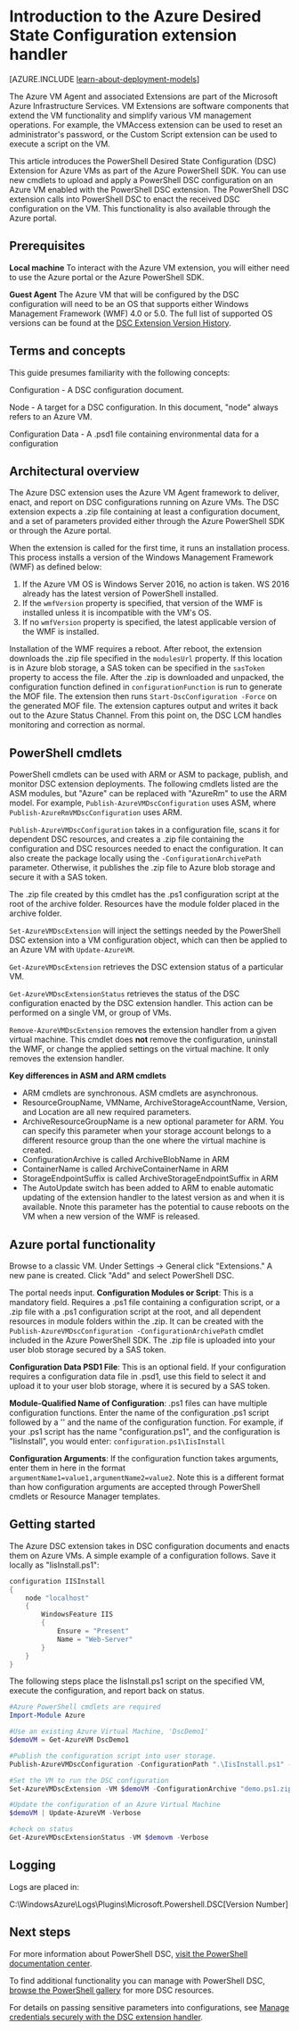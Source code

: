 <properties
   pageTitle="Desired State Configuration for Azure Overview | Microsoft Azure"
   description="Overview for using the Microsoft Azure extension handler for PowerShell Desired State Configuration. Including prerequisites, architecture, cmdlets.."
   services="virtual-machines-windows"
   documentationCenter=""
   authors="zjalexander"
   manager="timlt"
   editor=""
   tags="azure-service-management,azure-resource-manager"
   keywords=""/>

<tags
   ms.service="virtual-machines-windows"
   ms.devlang="na"
   ms.topic="article"
   ms.tgt_pltfrm="vm-windows"
   ms.workload="na"
   ms.date="08/24/2016"
   ms.author="zachal"/>

# Introduction to the Azure Desired State Configuration extension handler #

[AZURE.INCLUDE [learn-about-deployment-models](../../includes/learn-about-deployment-models-both-include.md)]

The Azure VM Agent and associated Extensions are part of the Microsoft Azure Infrastructure Services. VM Extensions are software components that extend the VM functionality and simplify various VM management operations. For example, the VMAccess extension can be used to reset an administrator's password, or the Custom Script extension can be used to execute a script on the VM.

This article introduces the PowerShell Desired State Configuration (DSC) Extension for Azure VMs as part of the Azure PowerShell SDK. You can use new cmdlets to upload and apply a PowerShell DSC configuration on an Azure VM enabled with the PowerShell DSC extension. The PowerShell DSC extension calls into PowerShell DSC to enact the received DSC configuration on the VM. This functionality is also available through the Azure portal.

## Prerequisites ##
**Local machine**
To interact with the Azure VM extension, you will either need to use the Azure portal or the Azure PowerShell SDK. 

**Guest Agent**
The Azure VM that will be configured by the DSC configuration will need to be an OS that supports either Windows Management Framework (WMF) 4.0 or 5.0. The full list of supported OS versions can be found at the [DSC Extension Version History](https://blogs.msdn.microsoft.com/powershell/2014/11/20/release-history-for-the-azure-dsc-extension/).

## Terms and concepts ##
This guide presumes familiarity with the following concepts:

Configuration - A DSC configuration document. 

Node - A target for a DSC configuration. In this document, "node" always refers to an Azure VM.

Configuration Data - A .psd1 file containing environmental data for a configuration

## Architectural overview ##

The Azure DSC extension uses the Azure VM Agent framework to deliver, enact, and report on DSC configurations running on Azure VMs. The DSC extension expects a .zip file containing at least a configuration document, and a set of parameters provided either through the Azure PowerShell SDK or through the Azure portal.

When the extension is called for the first time, it runs an installation process. This process installs a version of the Windows Management Framework (WMF) as defined below:

1. If the Azure VM OS is Windows Server 2016, no action is taken. WS 2016 already has the latest version of PowerShell installed.
2. If the `wmfVersion` property is specified, that version of the WMF is installed unless it is incompatible with the VM's OS.
3. If no `wmfVersion` property is specified, the latest applicable version of the WMF is installed.

Installation of the WMF requires a reboot. After reboot, the extension downloads the .zip file specified in the `modulesUrl` property. If this location is in Azure blob storage, a SAS token can be specified in the `sasToken` property to access the file. After the .zip is downloaded and unpacked, the configuration function defined in `configurationFunction` is run to generate the MOF file. The extension then runs `Start-DscConfiguration -Force` on the generated MOF file. The extension captures output and writes it back out to the Azure Status Channel. From this point on, the DSC LCM handles monitoring and correction as normal. 

## PowerShell cmdlets ##

PowerShell cmdlets can be used with ARM or ASM to package, publish, and monitor DSC extension deployments. The following cmdlets listed are the ASM modules, but "Azure" can be replaced with "AzureRm" to use the ARM model. For example,  `Publish-AzureVMDscConfiguration` uses ASM, where `Publish-AzureRmVMDscConfiguration` uses ARM. 

`Publish-AzureVMDscConfiguration` takes in a configuration file, scans it for dependent DSC resources, and creates a .zip file containing the configuration and DSC resources needed to enact the configuration. It can also create the package locally using the `-ConfigurationArchivePath` parameter. Otherwise, it publishes the .zip file to Azure blob storage and secure it with a SAS token.

The .zip file created by this cmdlet has the .ps1 configuration script at the root of the archive folder. Resources have the module folder placed in the archive folder. 

`Set-AzureVMDscExtension` will inject the settings needed by the PowerShell DSC extension into a VM configuration object, which can then be applied to an Azure VM with `Update-AzureVM`.

`Get-AzureVMDscExtension` retrieves the DSC extension status of a particular VM. 

`Get-AzureVMDscExtensionStatus` retrieves the status of the DSC configuration enacted by the DSC extension handler. This action can be performed on a single VM, or group of VMs.

`Remove-AzureVMDscExtension` removes the extension handler from a given virtual machine. This cmdlet does **not** remove the configuration, uninstall the WMF, or change the applied settings on the virtual machine. It only removes the extension handler. 

**Key differences in ASM and ARM cmdlets**

- ARM cmdlets are synchronous. ASM cmdlets are asynchronous.
- ResourceGroupName, VMName, ArchiveStorageAccountName, Version, and Location are all new required parameters.
- ArchiveResourceGroupName is a new optional parameter for ARM. You can specify this parameter when your storage account belongs to a different resource group than the one where the virtual machine is created.
- ConfigurationArchive is called ArchiveBlobName in ARM
- ContainerName is called ArchiveContainerName in ARM
- StorageEndpointSuffix is called ArchiveStorageEndpointSuffix in ARM
- The AutoUpdate switch has been added to ARM to enable automatic updating of the extension handler to the latest version as and when it is available. Nnote this parameter has the potential to cause reboots on the VM when a new version of the WMF is released. 


## Azure portal functionality ##
Browse to a classic VM. Under Settings -> General click "Extensions." A new pane is created. Click "Add" and select PowerShell DSC.

The portal needs input.
**Configuration Modules or Script**: This is a mandatory field. Requires a .ps1 file containing a configuration script, or a .zip file with a .ps1 configuration script at the root, and all dependent resources in module folders within the .zip. It can be created with the `Publish-AzureVMDscConfiguration -ConfigurationArchivePath` cmdlet included in the Azure PowerShell SDK. The .zip file is uploaded into your user blob storage secured by a SAS token. 

**Configuration Data PSD1 File**: This is an optional field. If your configuration requires a configuration data file in .psd1, use this field to select it and upload it to your user blob storage, where it is secured by a SAS token. 
 
**Module-Qualified Name of Configuration**: .ps1 files can have multiple configuration functions. Enter the name of the configuration .ps1 script followed by a  '\' and the name of the configuration function. For example, if your .ps1 script has the name "configuration.ps1", and the configuration is "IisInstall", you would enter: `configuration.ps1\IisInstall`

**Configuration Arguments**: If the configuration function takes arguments, enter them in here in the format `argumentName1=value1,argumentName2=value2`. Note this is a different format than how configuration arguments are accepted through PowerShell cmdlets or Resource Manager templates. 

## Getting started ##

The Azure DSC extension takes in DSC configuration documents and enacts them on Azure VMs. A simple example of a configuration follows. Save it locally as "IisInstall.ps1":

```powershell
configuration IISInstall 
{ 
    node "localhost"
    { 
        WindowsFeature IIS 
        { 
            Ensure = "Present" 
            Name = "Web-Server"                       
        } 
    } 
}
```

The following steps place the IisInstall.ps1 script on the specified VM, execute the configuration, and report back on status.
 
```powershell
#Azure PowerShell cmdlets are required
Import-Module Azure

#Use an existing Azure Virtual Machine, 'DscDemo1'
$demoVM = Get-AzureVM DscDemo1

#Publish the configuration script into user storage.
Publish-AzureVMDscConfiguration -ConfigurationPath ".\IisInstall.ps1" -StorageContext $storageContext -Verbose -Force

#Set the VM to run the DSC configuration
Set-AzureVMDscExtension -VM $demoVM -ConfigurationArchive "demo.ps1.zip" -StorageContext $storageContext -ConfigurationName "runScript" -Verbose

#Update the configuration of an Azure Virtual Machine
$demoVM | Update-AzureVM -Verbose

#check on status
Get-AzureVMDscExtensionStatus -VM $demovm -Verbose
```

## Logging ##

Logs are placed in:

C:\WindowsAzure\Logs\Plugins\Microsoft.Powershell.DSC\[Version Number]

## Next steps ##

For more information about PowerShell DSC, [visit the PowerShell documentation center](https://msdn.microsoft.com/powershell/dsc/overview). 

To find additional functionality you can manage with PowerShell DSC, [browse the PowerShell gallery](https://www.powershellgallery.com/packages?q=DscResource&x=0&y=0) for more DSC resources.

For details on passing sensitive parameters into configurations, see [Manage credentials securely with the DSC extension handler](virtual-machines-windows-extensions-dsc-credentials.md).
